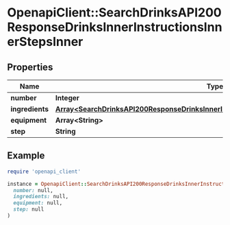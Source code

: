 # OpenapiClient::SearchDrinksAPI200ResponseDrinksInnerInstructionsInnerStepsInner

## Properties

| Name | Type | Description | Notes |
| ---- | ---- | ----------- | ----- |
| **number** | **Integer** |  | [optional] |
| **ingredients** | [**Array&lt;SearchDrinksAPI200ResponseDrinksInnerInstructionsInnerStepsInnerIngredientsInner&gt;**](SearchDrinksAPI200ResponseDrinksInnerInstructionsInnerStepsInnerIngredientsInner.md) |  | [optional] |
| **equipment** | **Array&lt;String&gt;** |  | [optional] |
| **step** | **String** |  | [optional] |

## Example

```ruby
require 'openapi_client'

instance = OpenapiClient::SearchDrinksAPI200ResponseDrinksInnerInstructionsInnerStepsInner.new(
  number: null,
  ingredients: null,
  equipment: null,
  step: null
)
```

